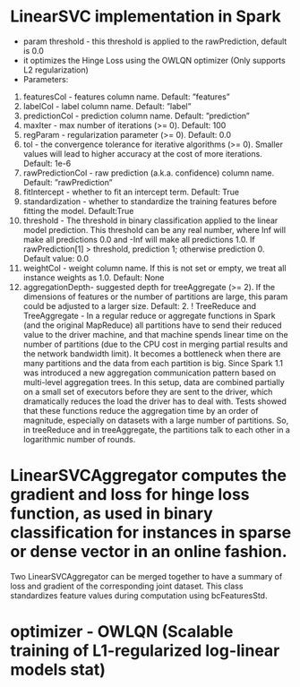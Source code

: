 # LinearSVC implementation in Spark

- param threshold - this threshold is applied to the rawPrediction, default is 0.0
- it optimizes the Hinge Loss using the OWLQN optimizer (Only supports L2 regularization)
- Parameters:
1) featuresCol - features column name. Default: ”features”
2) labelCol - label column name. Default: ”label”
3) predictionCol - prediction column name. Default: ”prediction”
4) maxIter - max number of iterations (>= 0). Default: 100
5) regParam - regularization parameter (>= 0). Default: 0.0
6) tol - the convergence tolerance for iterative algorithms (>= 0). Smaller values will lead to higher accuracy at the cost of more iterations.
Default: 1e-6
7) rawPredictionCol - raw prediction (a.k.a. confidence) column name. Default: ”rawPrediction”
8) fitIntercept - whether to fit an intercept term. Default: True
9) standardization - whether to standardize the training features before fitting the model. Default:True
10) threshold - The threshold in binary classification applied to the linear model prediction. This threshold can be any real number,
where Inf will make all predictions 0.0 and -Inf will make all predictions 1.0. If rawPrediction[1] > threshold, prediction 1; otherwise prediction 0.
Default value: 0.0
11) weightCol - weight column name. If this is not set or empty, we treat all instance weights as 1.0. Default: None
12) aggregationDepth- suggested depth for treeAggregate (>= 2). If the dimensions of features or the number of partitions are large,
this param could be adjusted to a larger size. Default: 2.
    ! TreeReduce and TreeAggregate - In a regular reduce or aggregate functions in Spark (and the original MapReduce) all partitions have to send
    their reduced value to the driver machine, and that machine spends linear time on the number of partitions (due to the CPU cost in merging partial results
    and the network bandwidth limit). It becomes a bottleneck when there are many partitions and the data from each partition is big. Since Spark 1.1 was
    introduced a new aggregation communication pattern based on multi-level aggregation trees. In this setup, data are combined partially on a small set of
    executors before they are sent to the driver, which dramatically reduces the load the driver has to deal with. Tests showed that these functions reduce
    the aggregation time by an order of magnitude, especially on datasets with a large number of partitions.
    So, in treeReduce and in treeAggregate, the partitions talk to each other in a logarithmic number of rounds.

# LinearSVCAggregator computes the gradient and loss for hinge loss function, as used in binary classification for instances in sparse or dense vector in an online fashion.
Two LinearSVCAggregator can be merged together to have a summary of loss and gradient of the corresponding joint dataset. This class standardizes
feature values during computation using bcFeaturesStd.
# optimizer - OWLQN (Scalable training of L1-regularized log-linear models stat)